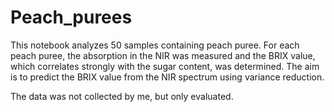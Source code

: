 # Peach_purees
This notebook analyzes 50 samples containing peach puree.
For each peach puree, the absorption in the NIR was measured and the BRIX value, which correlates strongly with the sugar content, was determined.
The aim is to predict the BRIX value from the NIR spectrum using variance reduction.

The data was not collected by me, but only evaluated.
